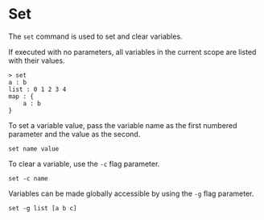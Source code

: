 # Set #

The `set` command is used to set and clear variables.

If executed with no parameters, all variables in the current scope are listed with their values.

    > set
    a : b
    list : 0 1 2 3 4
    map : {
        a : b
    }

To set a variable value, pass the variable name as the first numbered parameter and the value as the second.

    set name value

To clear a variable, use the `-c` flag parameter.

    set -c name

Variables can be made globally accessible by using the `-g` flag parameter.

    set -g list [a b c]
